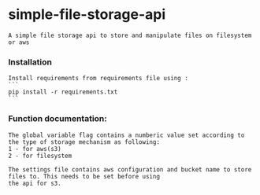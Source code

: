 # simple-file-storage-api
    A simple file storage api to store and manipulate files on filesystem or aws
    
### Installation
    Install requirements from requirements file using : 
    ```
    pip install -r requirements.txt
    ```
    
### Function documentation:
    The global variable flag contains a numberic value set according to the type of storage mechanism as following:
    1 - for aws(s3)
    2 - for filesystem
    
    The settings file contains aws configuration and bucket name to store files to. This needs to be set before using 
    the api for s3.
    
